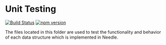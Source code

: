 # Unit Testing
[![Build Status](https://travis-ci.org/nickzuber/Needle.svg?branch=master)](https://travis-ci.org/nickzuber/Needle) [![npm version](https://badge.fury.io/js/node-needle.svg)](https://badge.fury.io/js/node-needle)

The files located in this folder are used to test the functionality and behavior of each data structure which is implemented in Needle.
